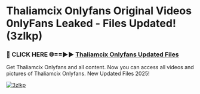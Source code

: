 # Thaliamcix Onlyfans Original Videos 0nlyFans Leaked - Files Updated! (3zlkp)

<h3>🔴 CLICK HERE 🌐==►► <a href="https://tinyurl.com/ehrbuxhb" rel="nofollow">Thaliamcix Onlyfans Updated Files</a></h3>

Get Thaliamcix Onlyfans and all content. Now you can access all videos and pictures of Thaliamcix Onlyfans. New Updated Files 2025!

[![3zlkp](https://i.imgur.com/lVYEuWS.gif)](https://tinyurl.com/ehrbuxhb)
